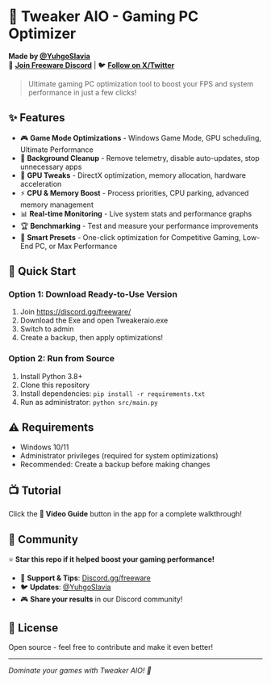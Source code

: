 # 🚀 Tweaker AIO - Gaming PC Optimizer

**Made by [@YuhgoSlavia](https://x.com/yuhgoslavia)**  
🔗 **[Join Freeware Discord](https://discord.gg/freeware)** | 🐦 **[Follow on X/Twitter](https://x.com/yuhgoslavia)**

> Ultimate gaming PC optimization tool to boost your FPS and system performance in just a few clicks!

## ✨ Features

- 🎮 **Game Mode Optimizations** - Windows Game Mode, GPU scheduling, Ultimate Performance
- 🧹 **Background Cleanup** - Remove telemetry, disable auto-updates, stop unnecessary apps  
- 🔧 **GPU Tweaks** - DirectX optimization, memory allocation, hardware acceleration
- ⚡ **CPU & Memory Boost** - Process priorities, CPU parking, advanced memory management
- 📊 **Real-time Monitoring** - Live system stats and performance graphs
- 🏆 **Benchmarking** - Test and measure your performance improvements
- 🎯 **Smart Presets** - One-click optimization for Competitive Gaming, Low-End PC, or Max Performance

## 🚀 Quick Start

### Option 1: Download Ready-to-Use Version
1. Join https://discord.gg/freeware/
2. Download the Exe and open Tweakeraio.exe
3. Switch to admin
4. Create a backup, then apply optimizations!

### Option 2: Run from Source
1. Install Python 3.8+
2. Clone this repository
3. Install dependencies: `pip install -r requirements.txt`
4. Run as administrator: `python src/main.py`

## ⚠️ Requirements

- Windows 10/11
- Administrator privileges (required for system optimizations)
- Recommended: Create a backup before making changes

## 📺 Tutorial

Click the **🎥 Video Guide** button in the app for a complete walkthrough!

## 🤝 Community

⭐ **Star this repo if it helped boost your gaming performance!**

- 💬 **Support & Tips**: [Discord.gg/freeware](https://discord.gg/freeware)
- 🐦 **Updates**: [@YuhgoSlavia](https://x.com/yuhgoslavia)
- 🎮 **Share your results** in our Discord community!

## 📄 License

Open source - feel free to contribute and make it even better!

---
*Dominate your games with Tweaker AIO! 🎯* 
